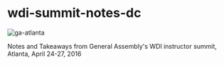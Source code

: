 # wdi-summit-notes-dc


![ga-atlanta](https://files.slack.com/files-pri/T024JRAUL-F14A12FTM/slack_for_ios_upload.jpg)

Notes and Takeaways from General Assembly's WDI instructor summit, Atlanta, April 24-27, 2016

